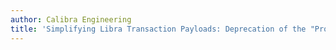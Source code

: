 ```yaml
---
author: Calibra Engineering
title: 'Simplifying Libra Transaction Payloads: Deprecation of the "Program" Type'
---
```


<BlogRedirect />
